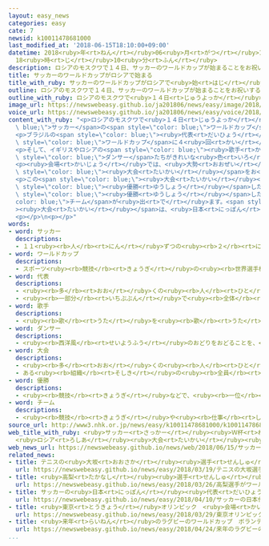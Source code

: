 ```yaml
---
layout: easy_news
categories: easy
cate: 7
newsid: k10011478681000
last_modified_at: '2018-06-15T18:10:00+09:00'
datetime: 2018<ruby>年<rt>ねん</rt></ruby>06<ruby>月<rt>がつ</rt></ruby>15<ruby>日<rt>にち</rt></ruby>
  18<ruby>時<rt>じ</rt></ruby>10<ruby>分<rt>ふん</rt></ruby>
description: ロシアのモスクワで１４日、サッカーのワールドカップが始まることをお祝いする式がありました。
title: サッカーのワールドカップがロシアで始まる
title_with_ruby: サッカーのワールドカップがロシアで<ruby>始<rt>はじ</rt></ruby>まる
outline: ロシアのモスクワで１４日、サッカーのワールドカップが始まることをお祝いする式がありました。
outline_with_ruby: ロシアのモスクワで<ruby>１４日<rt>じゅうよっか</rt></ruby>、サッカーのワールドカップが<ruby>始<rt>はじ</rt></ruby>まることをお<ruby>祝<rt>いわ</rt></ruby>いする<ruby>式<rt>しき</rt></ruby>がありました。
image_url: https://newswebeasy.github.io/ja201806/news/easy/image/2018/06/15/k10011478681000.jpg
voice_url: https://newswebeasy.github.io/ja201806/news/easy/voice/2018/06/15/k10011478681000.mp4
content_with_ruby: "<p>ロシアのモスクワで<ruby>１４日<rt>じゅうよっか</rt></ruby>、<span style=\"color:\
  \ blue;\">サッカー</span>の<span style=\"color: blue;\">ワールドカップ</span>が<ruby>始<rt>はじ</rt></ruby>まることをお<ruby>祝<rt>いわ</rt></ruby>いする<ruby>式<rt>しき</rt></ruby>がありました。</p>\n\
  <p>ブラジルの<span style=\"color: blue;\"><ruby>代表<rt>だいひょう</rt></ruby></span>になって、<span\
  \ style=\"color: blue;\">ワールドカップ</span>に４<ruby>回<rt>かい</rt></ruby><ruby>出<rt>で</rt></ruby>たロナウドさんが<ruby>会場<rt>かいじょう</rt></ruby>に<ruby>入<rt>はい</rt></ruby>ると、<ruby>集<rt>あつ</rt></ruby>まった<ruby>人<rt>ひと</rt></ruby>は<ruby>大<rt>おお</rt></ruby>きな<ruby>声<rt>こえ</rt></ruby>で<ruby>迎<rt>むか</rt></ruby>えました。</p>\n\
  <p>そして、イギリスやロシアの<span style=\"color: blue;\"><ruby>歌手<rt>かしゅ</rt></ruby></span>が<ruby>歌<rt>うた</rt></ruby>って、モスクワの<span\
  \ style=\"color: blue;\">ダンサー</span>たちがきれいな<ruby>色<rt>いろ</rt></ruby>の<ruby>服<rt>ふく</rt></ruby>を<ruby>着<rt>き</rt></ruby>て<ruby>会場<rt>かいじょう</rt></ruby>の<ruby>中<rt>なか</rt></ruby>を<ruby>回<rt>まわ</rt></ruby>りました。</p>\n\
  <p><ruby>会場<rt>かいじょう</rt></ruby>では、<ruby>大勢<rt>おおぜい</rt></ruby>の<ruby>人<rt>ひと</rt></ruby>が<ruby>写真<rt>しゃしん</rt></ruby>を<ruby>撮<rt>と</rt></ruby>ったり、<ruby>音楽<rt>おんがく</rt></ruby>を<ruby>楽<rt>たの</rt></ruby>しんだりして、４<ruby>年<rt>ねん</rt></ruby>に１<ruby>回<rt>かい</rt></ruby>の<span\
  \ style=\"color: blue;\"><ruby>大会<rt>たいかい</rt></ruby></span>をお<ruby>祝<rt>いわ</rt></ruby>いしました。<ruby>式<rt>しき</rt></ruby>のあとの<ruby>最初<rt>さいしょ</rt></ruby>の<ruby>試合<rt>しあい</rt></ruby>は、ロシアが５ー０でサウジアラビアに<ruby>勝<rt>か</rt></ruby>ちました。</p>\n\
  <p>この<span style=\"color: blue;\"><ruby>大会<rt>たいかい</rt></ruby></span>には、<ruby>日本<rt>にっぽん</rt></ruby>やいちばん<ruby>多<rt>おお</rt></ruby>く<span\
  \ style=\"color: blue;\"><ruby>優勝<rt>ゆうしょう</rt></ruby></span>したことがあるブラジル、４<ruby>年<rt>ねん</rt></ruby><ruby>前<rt>まえ</rt></ruby>に<span\
  \ style=\"color: blue;\"><ruby>優勝<rt>ゆうしょう</rt></ruby></span>したドイツなど３２の<span style=\"\
  color: blue;\">チーム</span>が<ruby>出<rt>で</rt></ruby>ます。<span style=\"color: blue;\"\
  ><ruby>大会<rt>たいかい</rt></ruby></span>は、<ruby>日本<rt>にっぽん</rt></ruby>の<ruby>時間<rt>じかん</rt></ruby>の７<ruby>月<rt>がつ</rt></ruby>１６<ruby>日<rt>にち</rt></ruby>まで<ruby>行<rt>おこな</rt></ruby>われます。</p>\n\
  <p></p>\n<p></p>"
words:
- word: サッカー
  descriptions:
  - １１<ruby><rb>人</rb><rt>にん</rt></ruby>ずつの<ruby><rb>２</rb><rt>に</rt></ruby>チームが、<ruby><rb>手</rb><rt>て</rt></ruby>を<ruby><rb>使</rb><rt>つか</rt></ruby>わずに、ボールを<ruby><rb>相手</rb><rt>あいて</rt></ruby>のゴールにけりこんで<ruby><rb>得点</rb><rt>とくてん</rt></ruby>をきそう<ruby><rb>競技</rb><rt>きょうぎ</rt></ruby>。フットボール。
- word: ワールドカップ
  descriptions:
  - スポーツ<ruby><rb>競技</rb><rt>きょうぎ</rt></ruby>の<ruby><rb>世界選手権大会</rb><rt>せかいせんしゅけんたいかい</rt></ruby>の<ruby><rb>優勝者</rb><rt>ゆうしょうしゃ</rt></ruby>にあたえられるカップ。また、そのカップを<ruby><rb>争</rb><rt>あらそ</rt></ruby>う<ruby><rb>大会</rb><rt>たいかい</rt></ruby>。<ruby><rb>W杯</rb><rt>ダブリューはい</rt></ruby>。
- word: 代表
  descriptions:
  - <ruby><rb>多</rb><rt>おお</rt></ruby>くの<ruby><rb>人</rb><rt>ひと</rt></ruby>に<ruby><rb>代</rb><rt>か</rt></ruby>わって<ruby><rb>何</rb><rt>なに</rt></ruby>かをすること。また、その<ruby><rb>人</rb><rt>ひと</rt></ruby>。
  - <ruby><rb>一部分</rb><rt>いちぶぶん</rt></ruby>で<ruby><rb>全体</rb><rt>ぜんたい</rt></ruby>の<ruby><rb>特色</rb><rt>とくしょく</rt></ruby>を<ruby><rb>表</rb><rt>あらわ</rt></ruby>すこと。また、そのもの。
- word: 歌手
  descriptions:
  - <ruby><rb>歌</rb><rt>うた</rt></ruby>を<ruby><rb>歌</rb><rt>うた</rt></ruby>うことを<ruby><rb>仕事</rb><rt>しごと</rt></ruby>にしている<ruby><rb>人</rb><rt>ひと</rt></ruby>。
- word: ダンサー
  descriptions:
  - <ruby><rb>西洋風</rb><rt>せいようふう</rt></ruby>のおどりをおどることを、<ruby><rb>仕事</rb><rt>しごと</rt></ruby>にしている<ruby><rb>人</rb><rt>ひと</rt></ruby>。
- word: 大会
  descriptions:
  - <ruby><rb>多</rb><rt>おお</rt></ruby>くの<ruby><rb>人</rb><rt>ひと</rt></ruby>が<ruby><rb>集</rb><rt>あつ</rt></ruby>まる<ruby><rb>会</rb><rt>かい</rt></ruby>。
  - ある<ruby><rb>組織</rb><rt>そしき</rt></ruby>の<ruby><rb>全員</rb><rt>ぜんいん</rt></ruby>が<ruby><rb>集</rb><rt>あつ</rt></ruby>まる<ruby><rb>会</rb><rt>かい</rt></ruby>。
- word: 優勝
  descriptions:
  - <ruby><rb>競技</rb><rt>きょうぎ</rt></ruby>などで、<ruby><rb>一位</rb><rt>いちい</rt></ruby>で<ruby><rb>勝</rb><rt>か</rt></ruby>つこと。
- word: チーム
  descriptions:
  - <ruby><rb>競技</rb><rt>きょうぎ</rt></ruby>や<ruby><rb>仕事</rb><rt>しごと</rt></ruby>をするときの、<ruby><rb>組</rb><rt>くみ</rt></ruby>や<ruby><rb>団体</rb><rt>だんたい</rt></ruby>。
source_url: http://www3.nhk.or.jp/news/easy/k10011478681000/k10011478681000.html
web_title_with_ruby: <ruby>サッカー<rt>さっかー</rt></ruby><ruby>Ｗ杯<rt>わーるどかっぷ</rt></ruby>
  <ruby>ロシア<rt>ろしあ</rt></ruby><ruby>大会<rt>たいかい</rt></ruby><ruby>開幕<rt>かいまく</rt></ruby>で<ruby>セレモニー<rt>せれもにー</rt></ruby>
web_news_url: https://newswebeasy.github.io/news/web/2018/06/15/サッカーW杯-ロシア大会開幕でセレモニー
related_news:
- title: テニスの<ruby>大坂<rt>おおさか</rt></ruby><ruby>選手<rt>せんしゅ</rt></ruby>が<ruby>国際<rt>こくさい</rt></ruby><ruby>大会<rt>たいかい</rt></ruby>で<ruby>優勝<rt>ゆうしょう</rt></ruby>　<ruby>日本<rt>にっぽん</rt></ruby>の<ruby>女子<rt>じょし</rt></ruby>で<ruby>初<rt>はじ</rt></ruby>めて
  url: https://newswebeasy.github.io/news/easy/2018/03/19/テニスの大坂選手が国際大会で優勝-日本の女子で初めて
- title: <ruby>高梨<rt>たかなし</rt></ruby><ruby>選手<rt>せんしゅ</rt></ruby>がワールドカップで<ruby>優勝<rt>ゆうしょう</rt></ruby>　いちばん<ruby>多<rt>おお</rt></ruby>い<ruby>記録<rt>きろく</rt></ruby>になる
  url: https://newswebeasy.github.io/news/easy/2018/03/26/高梨選手がワールドカップで優勝-いちばん多い記録になる
- title: サッカーの<ruby>日本<rt>にっぽん</rt></ruby><ruby>代表<rt>だいひょう</rt></ruby>の<ruby>監督<rt>かんとく</rt></ruby>が<ruby>交代<rt>こうたい</rt></ruby>する
  url: https://newswebeasy.github.io/news/easy/2018/04/10/サッカーの日本代表の監督が交代する
- title: <ruby>東京<rt>とうきょう</rt></ruby>オリンピック　<ruby>会場<rt>かいじょう</rt></ruby>に<ruby>入<rt>はい</rt></ruby>るスタッフの<ruby>顔<rt>かお</rt></ruby>を<ruby>機械<rt>きかい</rt></ruby>がチェック
  url: https://newswebeasy.github.io/news/easy/2018/03/29/東京オリンピック-会場に入るスタッフの顔を機械がチェック
- title: <ruby>来年<rt>らいねん</rt></ruby>のラグビーのワールドカップ　ボランティアを<ruby>集<rt>あつ</rt></ruby>める
  url: https://newswebeasy.github.io/news/easy/2018/04/24/来年のラグビーのワールドカップ-ボランティアを集める
...
```

